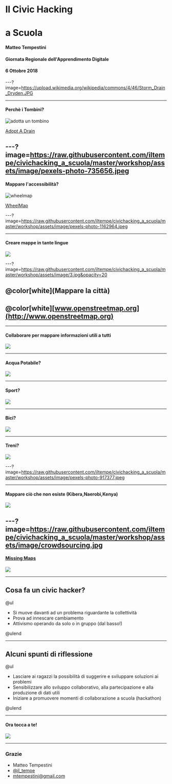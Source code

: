 # Il Civic Hacking

# a Scuola

#### Matteo Tempestini
#### Giornata Regionale dell'Apprendimento Digitale
#### 6 Ottobre 2018

---?image=https://upload.wikimedia.org/wikipedia/commons/4/46/Storm_Drain_Dryden.JPG

---

#### Perchè i Tombini?

![adotta un tombino](https://www.youtube.com/embed/Z1Vjrx3IAH0)

[Adopt A Drain](https://adoptadrain.sfwater.org/)

---?image=https://raw.githubusercontent.com/iltempe/civichacking_a_scuola/master/workshop/assets/image/pexels-photo-735656.jpeg
---

#### Mappare l'accessibilità?

![wheelmap](https://www.youtube.com/embed/IK0FBVQB0g0)

[WheelMap](https://www.wheelmap.org)

---?image=https://raw.githubusercontent.com/iltempe/civichacking_a_scuola/master/workshop/assets/image/pexels-photo-1162964.jpeg

---
#### Creare mappe in tante lingue

![](https://raw.githubusercontent.com/iltempe/civichacking_a_scuola/master/workshop/assets/image/mapparepratoincinese.jpg)

---?image=https://raw.githubusercontent.com/iltempe/civichacking_a_scuola/master/workshop/assets/image/3.jpg&opacity=20

## @color[white](Mappare la città)

## @color[white][www.openstreetmap.org](http://www.openstreetmap.org)

---

#### Collaborare per mappare informazioni utili a tutti

![](assets/image/esempioosm.jpg)

---

#### Acqua Potabile?

![](assets/image/acqua.jpg)

---

#### Sport?

![](assets/image/sport.jpg)

---

#### Bici?

![](assets/image/pisteciclabili.jpg)

---

#### Treni?

![](assets/image/ferrovie.jpg)

---?image=https://raw.githubusercontent.com/iltempe/civichacking_a_scuola/master/workshop/assets/image/pexels-photo-917377.jpeg

---

#### Mappare ciò che non esiste (Kibera,Naerobi,Kenya)

![](assets/image/kibera-map.jpg)

---?image=https://raw.githubusercontent.com/iltempe/civichacking_a_scuola/master/workshop/assets/image/crowdsourcing.jpg
---

#### [Missing Maps](https://www.missingmaps.org/)

![](assets/image/process-missing-maps.jpg)

---

## Cosa fa un civic hacker?

@ul

- Si muove davanti ad un problema riguardante la collettività
- Prova ad innescare cambiamento
- Attivismo operando da solo o in gruppo (dal basso!)

@ulend

---

## Alcuni spunti di riflessione

@ul

- Lasciare ai ragazzi la possibilità di suggerire e sviluppare soluzioni ai problemi
- Sensibilizzare allo sviluppo collaborativo, alla partecipazione e alla produzione di dati utili
- Iniziare a promuovere momenti di collaborazione a scuola (hackathon)

@ulend

---

#### Ora tocca a te!

![](assets/image/pexels-photo-297755.jpeg)

---

### Grazie
- Matteo Tempestini
- [@il_tempe](https://www.twitter.com/il_tempe)
- [mtempestini@gmail.com](mailto:mtempestini@gmail.com)